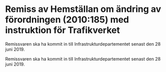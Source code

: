 # Remiss av Hemställan om ändring av förordningen (2010:185) med instruktion för Trafikverket

Remissvaren ska ha kommit in till Infrastrukturdepartementet senast den 28 juni 2019.

Remissvaren ska ha kommit in till Infrastrukturdepartementet senast den 28 juni 2019.
